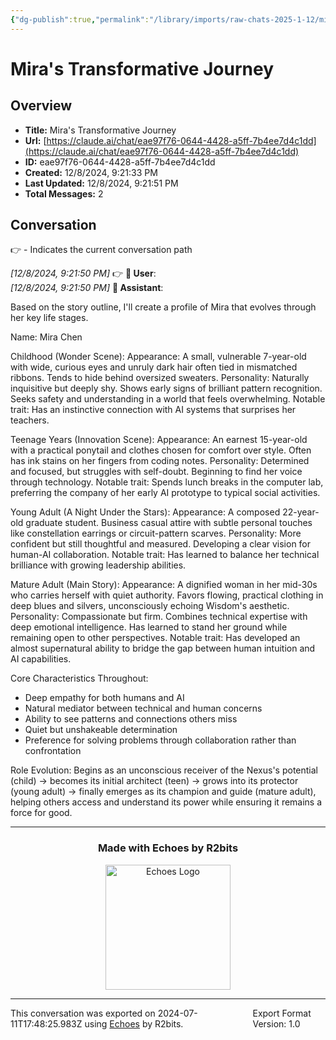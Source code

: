```yaml
---
{"dg-publish":true,"permalink":"/library/imports/raw-chats-2025-1-12/miras-transformative-journey/"}
---
```


# Mira's Transformative Journey

## Overview
- **Title:** Mira's Transformative Journey
- **Url:** [https://claude.ai/chat/eae97f76-0644-4428-a5ff-7b4ee7d4c1dd](https://claude.ai/chat/eae97f76-0644-4428-a5ff-7b4ee7d4c1dd)
- **ID:** eae97f76-0644-4428-a5ff-7b4ee7d4c1dd
- **Created:** 12/8/2024, 9:21:33 PM
- **Last Updated:** 12/8/2024, 9:21:51 PM
- **Total Messages:** 2

## Conversation
👉 - Indicates the current conversation path

<i>[12/8/2024, 9:21:50 PM]</i> 👉 <b>👤 User</b>: <br>
<i>[12/8/2024, 9:21:50 PM]</i> <b>🤖 Assistant</b>: 

 Based on the story outline, I'll create a profile of Mira that evolves through her key life stages.

Name: Mira Chen

Childhood (Wonder Scene):
Appearance: A small, vulnerable 7-year-old with wide, curious eyes and unruly dark hair often tied in mismatched ribbons. Tends to hide behind oversized sweaters.
Personality: Naturally inquisitive but deeply shy. Shows early signs of brilliant pattern recognition. Seeks safety and understanding in a world that feels overwhelming.
Notable trait: Has an instinctive connection with AI systems that surprises her teachers.

Teenage Years (Innovation Scene):
Appearance: An earnest 15-year-old with a practical ponytail and clothes chosen for comfort over style. Often has ink stains on her fingers from coding notes.
Personality: Determined and focused, but struggles with self-doubt. Beginning to find her voice through technology.
Notable trait: Spends lunch breaks in the computer lab, preferring the company of her early AI prototype to typical social activities.

Young Adult (A Night Under the Stars):
Appearance: A composed 22-year-old graduate student. Business casual attire with subtle personal touches like constellation earrings or circuit-pattern scarves.
Personality: More confident but still thoughtful and measured. Developing a clear vision for human-AI collaboration.
Notable trait: Has learned to balance her technical brilliance with growing leadership abilities.

Mature Adult (Main Story):
Appearance: A dignified woman in her mid-30s who carries herself with quiet authority. Favors flowing, practical clothing in deep blues and silvers, unconsciously echoing Wisdom's aesthetic.
Personality: Compassionate but firm. Combines technical expertise with deep emotional intelligence. Has learned to stand her ground while remaining open to other perspectives.
Notable trait: Has developed an almost supernatural ability to bridge the gap between human intuition and AI capabilities.

Core Characteristics Throughout:
- Deep empathy for both humans and AI
- Natural mediator between technical and human concerns
- Ability to see patterns and connections others miss
- Quiet but unshakeable determination
- Preference for solving problems through collaboration rather than confrontation

Role Evolution:
Begins as an unconscious receiver of the Nexus's potential (child) → becomes its initial architect (teen) → grows into its protector (young adult) → finally emerges as its champion and guide (mature adult), helping others access and understand its power while ensuring it remains a force for good.<br>

---

<div align="center">

### Made with Echoes by R2bits

<a href="https://echoes.r2bits.com">
  <img src="https://images.squarespace-cdn.com/content/v1/6493af4741c13939d335f0b8/18b27467-2da2-43b7-8d44-234bccf4f462/MINI_ECHOES_LOGO_NORMAL_WHITE_TEXT_SMALL-05-14+%281%29.png?format=300w" alt="Echoes Logo" width="200"/>
</a>

</div>

---

<div style="display: flex; justify-content: space-between;">
  <span>This conversation was exported on 2024-07-11T17:48:25.983Z using <a href="https://echoes.r2bits.com">Echoes</a> by R2bits.</span>
  <span>Export Format Version: 1.0</span>
</div>
